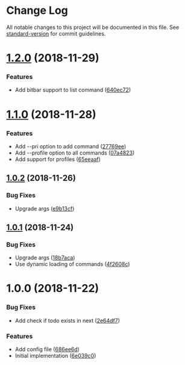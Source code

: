# Change Log

All notable changes to this project will be documented in this file. See [standard-version](https://github.com/conventional-changelog/standard-version) for commit guidelines.

<a name="1.2.0"></a>
# [1.2.0](https://github.com/relekang/todo/compare/v1.1.0...v1.2.0) (2018-11-29)


### Features

* Add bitbar support to list command ([640ec72](https://github.com/relekang/todo/commit/640ec72))



<a name="1.1.0"></a>
# [1.1.0](https://github.com/relekang/todo/compare/v1.0.2...v1.1.0) (2018-11-28)


### Features

* Add --pri option to add command ([27769ee](https://github.com/relekang/todo/commit/27769ee))
* Add --profile option to all commands ([07a4823](https://github.com/relekang/todo/commit/07a4823))
* Add support for profiles ([65eeaaf](https://github.com/relekang/todo/commit/65eeaaf))



<a name="1.0.2"></a>
## [1.0.2](https://github.com/relekang/todo/compare/v1.0.1...v1.0.2) (2018-11-26)


### Bug Fixes

* Upgrade args ([e9b13cf](https://github.com/relekang/todo/commit/e9b13cf))



<a name="1.0.1"></a>
## [1.0.1](https://github.com/relekang/todo/compare/v1.0.0...v1.0.1) (2018-11-24)


### Bug Fixes

* Upgrade args ([18b7aca](https://github.com/relekang/todo/commit/18b7aca))
* Use dynamic loading of commands ([4f2608c](https://github.com/relekang/todo/commit/4f2608c))



<a name="1.0.0"></a>
# 1.0.0 (2018-11-22)


### Bug Fixes

* Add check if todo exists in next ([2e64df7](https://github.com/relekang/todo/commit/2e64df7))


### Features

* Add config file ([686ee6d](https://github.com/relekang/todo/commit/686ee6d))
* Initial implementation ([6e039c0](https://github.com/relekang/todo/commit/6e039c0))
